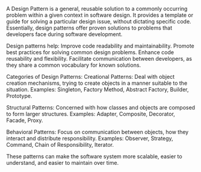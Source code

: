 A Design Pattern is a general, reusable solution to a commonly occurring problem within a given context in software design. It provides a template or guide for solving a particular design issue, 
  without dictating specific code. Essentially, design patterns offer proven solutions to problems that developers face during software development.

Design patterns help:
Improve code readability and maintainability.
Promote best practices for solving common design problems.
Enhance code reusability and flexibility.
Facilitate communication between developers, as they share a common vocabulary for known solutions.

Categories of Design Patterns:
Creational Patterns: Deal with object creation mechanisms, trying to create objects in a manner suitable to the situation.
Examples: Singleton, Factory Method, Abstract Factory, Builder, Prototype.

Structural Patterns: Concerned with how classes and objects are composed to form larger structures.
Examples: Adapter, Composite, Decorator, Facade, Proxy.

Behavioral Patterns: Focus on communication between objects, how they interact and distribute responsibility.
Examples: Observer, Strategy, Command, Chain of Responsibility, Iterator.

These patterns can make the software system more scalable, easier to understand, and easier to maintain over time.

